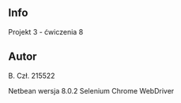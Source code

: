## Info

Projekt 3 - ćwiczenia 8

## Autor

B. Czł. 
215522


Netbean wersja 8.0.2 
Selenium Chrome WebDriver

